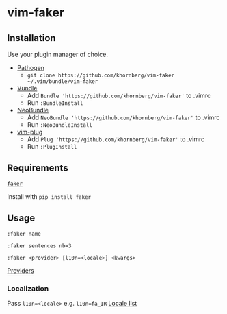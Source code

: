 # vim-faker

## Installation

Use your plugin manager of choice.

- [Pathogen](https://github.com/tpope/vim-pathogen)
  - `git clone https://github.com/khornberg/vim-faker ~/.vim/bundle/vim-faker`
- [Vundle](https://github.com/gmarik/vundle)
  - Add `Bundle 'https://github.com/khornberg/vim-faker'` to .vimrc
  - Run `:BundleInstall`
- [NeoBundle](https://github.com/Shougo/neobundle.vim)
  - Add `NeoBundle 'https://github.com/khornberg/vim-faker'` to .vimrc
  - Run `:NeoBundleInstall`
- [vim-plug](https://github.com/junegunn/vim-plug)
  - Add `Plug 'https://github.com/khornberg/vim-faker'` to .vimrc
  - Run `:PlugInstall`

## Requirements

[`faker`](https://github.com/joke2k/faker)

Install with `pip install faker`


## Usage

`:faker name`

`:faker sentences nb=3`

`:faker <provider> [l10n=<locale>] <kwargs>`

[Providers](https://faker.readthedocs.io/en/latest/providers.html)

### Localization

Pass `l10n=<locale>` e.g. `l10n=fa_IR`
[Locale list](https://faker.readthedocs.io/en/latest/locales.html)
